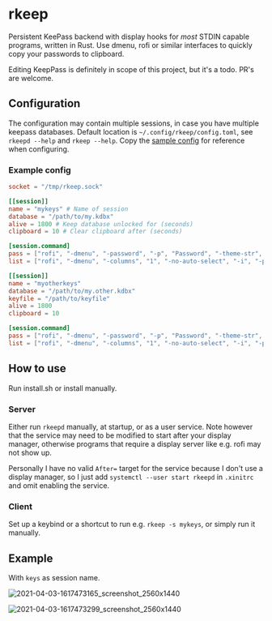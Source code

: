 # rkeep
Persistent KeePass backend with display hooks for *most* STDIN capable programs, written in Rust. Use dmenu, rofi or similar interfaces to quickly copy your passwords to clipboard.

Editing KeepPass is definitely in scope of this project, but it's a todo. PR's are welcome.

## Configuration
The configuration may contain multiple sessions, in case you have multiple keepass databases. Default location is `~/.config/rkeep/config.toml`, see `rkeepd --help` and `rkeep --help`. Copy the [sample config](config.sample.toml) for reference when configuring.

### Example config

```toml
socket = "/tmp/rkeep.sock"

[[session]]
name = "mykeys" # Name of session
database = "/path/to/my.kdbx"
alive = 1800 # Keep database unlocked for (seconds)
clipboard = 10 # Clear clipboard after (seconds)

[session.command]
pass = ["rofi", "-dmenu", "-password", "-p", "Password", "-theme-str", 'entry { placeholder: ""; }']
list = ["rofi", "-dmenu", "-columns", "1", "-no-auto-select", "-i", "-p", "{session.name}"]

[[session]]
name = "myotherkeys"
database = "/path/to/my.other.kdbx"
keyfile = "/path/to/keyfile"
alive = 1800
clipboard = 10

[session.command]
pass = ["rofi", "-dmenu", "-password", "-p", "Password", "-theme-str", 'entry { placeholder: ""; }']
list = ["rofi", "-dmenu", "-columns", "1", "-no-auto-select", "-i", "-p", "{session.name}"]
```

## How to use
Run install.sh or install manually.

### Server
Either run `rkeepd` manually, at startup, or as a user service. Note however that the service may need to be modified to start after your display manager, otherwise programs that require a display server like e.g. rofi may not show up.

Personally I have no valid `After=` target for the service because I don't use a display manager, so I just add `systemctl --user start rkeepd` in `.xinitrc` and omit enabling the service.

### Client
Set up a keybind or a shortcut to run e.g. `rkeep -s mykeys`, or simply run it manually.

## Example
With `keys` as session name.

![2021-04-03-1617473165_screenshot_2560x1440](https://user-images.githubusercontent.com/4429327/113487462-8a4b0e00-94b8-11eb-8a07-1c48c04eff26.png)

![2021-04-03-1617473299_screenshot_2560x1440](https://user-images.githubusercontent.com/4429327/113487465-91721c00-94b8-11eb-9434-7050bb53d378.png)
